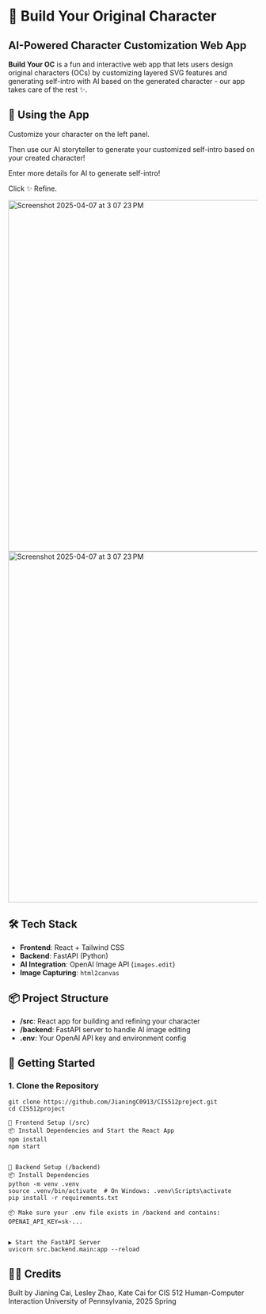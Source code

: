 # 🧸 Build Your Original Character
## AI-Powered Character Customization Web App

**Build Your OC** is a fun and interactive web app that lets users design original characters (OCs) by customizing layered SVG features and generating self-intro with AI based on the generated character - our app takes care of the rest ✨.



## 🧪 Using the App
Customize your character on the left panel.

Then use our AI storyteller to generate your customized self-intro based on your created character!

Enter more details for AI to generate self-intro!

Click ✨ Refine.

<img width="710" alt="Screenshot 2025-04-07 at 3 07 23 PM" src="https://github.com/user-attachments/assets/0698de7b-9e6a-4755-82c5-69394e1eb63d" />


<img width="710" alt="Screenshot 2025-04-07 at 3 07 23 PM" src="https://github.com/user-attachments/assets/ddea20d2-6b6b-462d-9c8a-c5a413172dde" />


## 🛠 Tech Stack

- **Frontend**: React + Tailwind CSS  
- **Backend**: FastAPI (Python)  
- **AI Integration**: OpenAI Image API (`images.edit`)  
- **Image Capturing**: `html2canvas`  



## 📦 Project Structure

- **/src**: React app for building and refining your character
- **/backend**: FastAPI server to handle AI image editing
- **.env**: Your OpenAI API key and environment config



## 🚀 Getting Started

### 1. Clone the Repository

```
git clone https://github.com/JianingC0913/CIS512project.git
cd CIS512project

🧩 Frontend Setup (/src)
📦 Install Dependencies and Start the React App
npm install
npm start


🧠 Backend Setup (/backend)
📦 Install Dependencies
python -m venv .venv
source .venv/bin/activate  # On Windows: .venv\Scripts\activate
pip install -r requirements.txt

📦 Make sure your .env file exists in /backend and contains:
OPENAI_API_KEY=sk-...


▶️ Start the FastAPI Server
uvicorn src.backend.main:app --reload
``` 




## 🧑‍🎨 Credits
Built by Jianing Cai, Lesley Zhao, Kate Cai for CIS 512 Human-Computer Interaction
University of Pennsylvania, 2025 Spring

